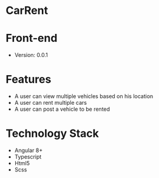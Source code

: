 # CarRent
# Front-end
- Version: 0.0.1
# Features
- A user can view multiple vehicles based on his location
- A user can rent multiple cars
- A user can post a vehicle to be rented
# Technology Stack
- Angular 8+
- Typescript
- Html5
- Scss
